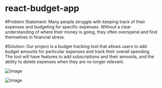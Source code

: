 # react-budget-app
#Problem Statement:
Many people struggle with keeping track of their expenses and budgeting for specific expenses. Without a clear understanding of where their money is going, they often overspend and find themselves in financial stress.

#Solution: 
Our project is a budget tracking tool that allows users to add budget amounts for particular expenses and track their overall spending. The tool will have features to add subscriptions and their amounts, and the ability to delete expenses when they are no longer relevant.


![image](https://user-images.githubusercontent.com/74894810/221342994-75a13b4c-66f9-4be2-ac8a-31d942f1c435.png)

![image](https://user-images.githubusercontent.com/74894810/221343033-84dc69cc-7307-43bc-ba76-0406b8601259.png)
